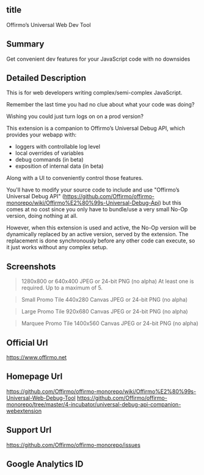 
## title
Offirmo’s Universal Web Dev Tool

## Summary
Get convenient dev features for your JavaScript code with no downsides

## Detailed Description
This is for web developers writing complex/semi-complex JavaScript.

Remember the last time you had no clue about what your code was doing?

Wishing you could just turn logs on on a prod version?

This extension is a companion to Offirmo’s Universal Debug API, which provides your webapp with:
- loggers with controllable log level
- local overrides of variables
- debug commands (in beta)
- exposition of internal data (in beta)

Along with a UI to conveniently control those features.

You'll have to modify your source code to include and use "Offirmo’s Universal Debug API" (https://github.com/Offirmo/offirmo-monorepo/wiki/Offirmo%E2%80%99s-Universal-Debug-Api)
but this comes at no cost since you only have to bundle/use a very small No-Op version, doing nothing at all.

However, when this extension is used and active,
the No-Op version will be dynamically replaced by an active version,
served by the extension. The replacement is done synchronously before any other code can execute,
so it just works without any complex setup.



## Screenshots
> 1280x800 or 640x400
> JPEG or 24-bit PNG (no alpha)
> At least one is required. Up to a maximum of 5.

> Small Promo Tile
> 440x280 Canvas
> JPEG or 24-bit PNG (no alpha)

> Large Promo Tile
> 920x680 Canvas
> JPEG or 24-bit PNG (no alpha)

> Marquee Promo Tile
> 1400x560 Canvas
> JPEG or 24-bit PNG (no alpha)

## Official Url
https://www.offirmo.net

## Homepage Url
https://github.com/Offirmo/offirmo-monorepo/wiki/Offirmo%E2%80%99s-Universal-Web-Debug-Tool
https://github.com/Offirmo/offirmo-monorepo/tree/master/4-incubator/universal-debug-api-companion-webextension

## Support Url
https://github.com/Offirmo/offirmo-monorepo/issues

## Google Analytics ID
